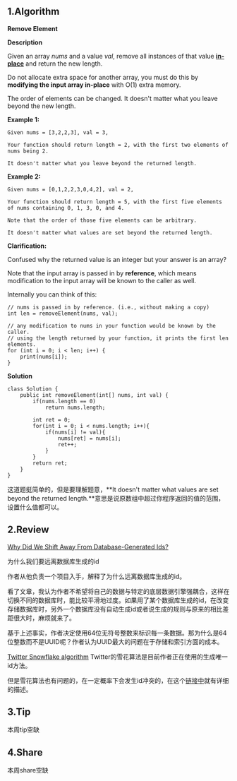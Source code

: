 ## 1.Algorithm

**Remove Element**

**Description**

Given an array *nums* and a value *val*, remove all instances of that value [**in-place**](https://en.wikipedia.org/wiki/In-place_algorithm) and return the new length.

Do not allocate extra space for another array, you must do this by **modifying the input array in-place** with O(1) extra memory.

The order of elements can be changed. It doesn't matter what you leave beyond the new length.

**Example 1:**

```
Given nums = [3,2,2,3], val = 3,

Your function should return length = 2, with the first two elements of nums being 2.

It doesn't matter what you leave beyond the returned length.
```

**Example 2:**

```
Given nums = [0,1,2,2,3,0,4,2], val = 2,

Your function should return length = 5, with the first five elements of nums containing 0, 1, 3, 0, and 4.

Note that the order of those five elements can be arbitrary.

It doesn't matter what values are set beyond the returned length.
```

**Clarification:**

Confused why the returned value is an integer but your answer is an array?

Note that the input array is passed in by **reference**, which means modification to the input array will be known to the caller as well.

Internally you can think of this:

```
// nums is passed in by reference. (i.e., without making a copy)
int len = removeElement(nums, val);

// any modification to nums in your function would be known by the caller.
// using the length returned by your function, it prints the first len elements.
for (int i = 0; i < len; i++) {
    print(nums[i]);
}
```

**Solution**

```
class Solution {
    public int removeElement(int[] nums, int val) {
        if(nums.length == 0)
            return nums.length;
        
        int ret = 0;
        for(int i = 0; i < nums.length; i++){
            if(nums[i] != val){
                nums[ret] = nums[i];
                ret++;
            }
        }
        return ret;
    }
}
```

这道题挺简单的，但是要理解题意，**It doesn't matter what values are set beyond the returned length.**意思是说原数组中超过你程序返回的值的范围，设置什么值都可以。

## 2.Review

[Why Did We Shift Away From Database-Generated Ids?](https://medium.com/ingeniouslysimple/why-did-we-shift-away-from-database-generated-ids-7e0e54a49bb3)

为什么我们要远离数据库生成的id

作者从他负责一个项目入手，解释了为什么远离数据库生成的id。

看了文章，我认为作者不希望将自己的数据与特定的底层数据引擎强耦合，这样在切换不同的数据库时，能比较平滑地过度。如果用了某个数据库生成的id，在改变存储数据库时，另外一个数据库没有自动生成id或者说生成的规则与原来的相比差距很大时，麻烦就来了。

基于上述事实，作者决定使用64位无符号整数来标识每一条数据。那为什么是64位整数而不是UUID呢？作者认为UUID最大的问题在于存储和索引方面的成本。

 [Twitter Snowflake algorithm](https://developer.twitter.com/en/docs/basics/twitter-ids.html) Twitter的雪花算法是目前作者正在使用的生成唯一id方法。

但是雪花算法也有问题的，在一定概率下会发生id冲突的，在这个[链接中](https://cloud.tencent.com/developer/article/1074907 )就有详细的描述。

## 3.Tip

本周tip空缺

## 4.Share

本周share空缺
